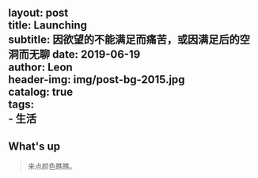 layout:     post   				    
title:      Launching 				
subtitle:   因欲望的不能满足而痛苦，或因满足后的空洞而无聊 
date:       2019-06-19 				
author:     Leon						
header-img: img/post-bg-2015.jpg 	
catalog: true 						
tags:								
    - 生活
---

## What's up
>来点颜色瞧瞧。
